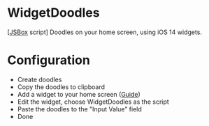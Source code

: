 # WidgetDoodles

[[JSBox](https://apps.apple.com/us/app/id1312014438) script] Doodles on your home screen, using iOS 14 widgets.

# Configuration

- Create doodles
- Copy the doodles to clipboard
- Add a widget to your home screen ([Guide](https://support.apple.com/en-us/HT207122))
- Edit the widget, choose WidgetDoodles as the script
- Paste the doodles to the "Input Value" field
- Done